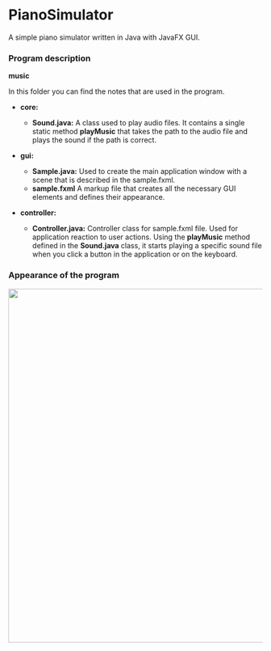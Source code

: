 # PianoSimulator

A simple piano simulator written in Java with JavaFX GUI.
### Program description
**music**

In this folder you can find the notes that are used in the program.

- **core:**
	- **Sound.java:**
A class used to play audio files. It contains a single static method **playMusic**  that takes the path to the audio file and plays the sound if the path is correct.

- **gui:**
	- **Sample.java:**
Used to create the main application window with a scene that is described in the sample.fxml.
	-	**sample.fxml**
A markup file that creates all the necessary GUI elements and defines their appearance.

-	**controller:**
	- **Controller.java:**
Controller class for sample.fxml file. Used for application reaction to user actions. Using the **playMusic** method defined in the **Sound.java**  class, it starts playing a specific sound file when you click a button in the application or on the keyboard.
### Appearance of the program
<img src="/screens/screen.png" width="700">
